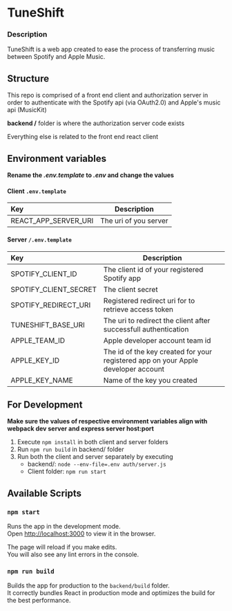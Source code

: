 # TuneShift

### Description

TuneShift is a web app created to ease the process of transferring music between Spotify and Apple Music.

## Structure

This repo is comprised of a front end client and authorization server in order to 
authenticate with the Spotify api (via OAuth2.0) and Apple's music api (MusicKit)

**backend /** folder is where the authorization server code exists

Everything else is related to the front end react client

## Environment variables

**Rename the *.env.template* to *.env* and change the values**

#### Client `.env.template`

| Key | Description |
| :--- | --- |
| REACT_APP_SERVER_URI | The uri of you server |

#### Server `/.env.template`

| Key | Description |
| :--- | --- |
| SPOTIFY_CLIENT_ID | The client id of your registered Spotify app |
| SPOTIFY_CLIENT_SECRET | The client secret |
| SPOTIFY_REDIRECT_URI | Registered redirect uri for to retrieve access token |
| TUNESHIFT_BASE_URI | The uri to redirect the client after successfull authentication |
| APPLE_TEAM_ID | Apple developer account team id |
| APPLE_KEY_ID | The id of the key created for your registered app on your Apple developer account |
| APPLE_KEY_NAME | Name of the key you created |

## For Development
**Make sure the values of respective environment variables align with webpack dev server and express server host:port**
1. Execute `npm install` in both client and server folders
2. Run `npm run build` in backend/ folder
3. Run both the client and server separately by executing
   - backend/: `node --env-file=.env auth/server.js`
   - Client folder: `npm run start`

## Available Scripts

### `npm start`

Runs the app in the development mode.\
Open [http://localhost:3000](http://localhost:3000) to view it in the browser.

The page will reload if you make edits.\
You will also see any lint errors in the console.

### `npm run build`

Builds the app for production to the `backend/build` folder.\
It correctly bundles React in production mode and optimizes the build for the best performance.
